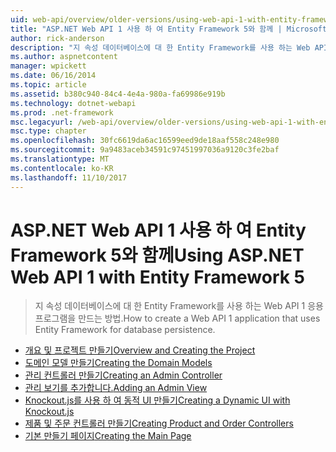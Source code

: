 ```yaml
---
uid: web-api/overview/older-versions/using-web-api-1-with-entity-framework-5/index
title: "ASP.NET Web API 1 사용 하 여 Entity Framework 5와 함께 | Microsoft Docs"
author: rick-anderson
description: "지 속성 데이터베이스에 대 한 Entity Framework를 사용 하는 Web API 1 응용 프로그램을 만드는 방법."
ms.author: aspnetcontent
manager: wpickett
ms.date: 06/16/2014
ms.topic: article
ms.assetid: b380c940-84c4-4e4a-980a-fa69986e919b
ms.technology: dotnet-webapi
ms.prod: .net-framework
msc.legacyurl: /web-api/overview/older-versions/using-web-api-1-with-entity-framework-5
msc.type: chapter
ms.openlocfilehash: 30fc6619da6ac16599eed9de18aaf558c248e980
ms.sourcegitcommit: 9a9483aceb34591c97451997036a9120c3fe2baf
ms.translationtype: MT
ms.contentlocale: ko-KR
ms.lasthandoff: 11/10/2017
---
```

<a name="using-aspnet-web-api-1-with-entity-framework-5"></a><span data-ttu-id="7a35f-103">ASP.NET Web API 1 사용 하 여 Entity Framework 5와 함께</span><span class="sxs-lookup"><span data-stu-id="7a35f-103">Using ASP.NET Web API 1 with Entity Framework 5</span></span>
====================
> <span data-ttu-id="7a35f-104">지 속성 데이터베이스에 대 한 Entity Framework를 사용 하는 Web API 1 응용 프로그램을 만드는 방법.</span><span class="sxs-lookup"><span data-stu-id="7a35f-104">How to create a Web API 1 application that uses Entity Framework for database persistence.</span></span>


- [<span data-ttu-id="7a35f-105">개요 및 프로젝트 만들기</span><span class="sxs-lookup"><span data-stu-id="7a35f-105">Overview and Creating the Project</span></span>](using-web-api-with-entity-framework-part-1.md)
- [<span data-ttu-id="7a35f-106">도메인 모델 만들기</span><span class="sxs-lookup"><span data-stu-id="7a35f-106">Creating the Domain Models</span></span>](using-web-api-with-entity-framework-part-2.md)
- [<span data-ttu-id="7a35f-107">관리 컨트롤러 만들기</span><span class="sxs-lookup"><span data-stu-id="7a35f-107">Creating an Admin Controller</span></span>](using-web-api-with-entity-framework-part-3.md)
- [<span data-ttu-id="7a35f-108">관리 보기를 추가합니다.</span><span class="sxs-lookup"><span data-stu-id="7a35f-108">Adding an Admin View</span></span>](using-web-api-with-entity-framework-part-4.md)
- [<span data-ttu-id="7a35f-109">Knockout.js를 사용 하 여 동적 UI 만들기</span><span class="sxs-lookup"><span data-stu-id="7a35f-109">Creating a Dynamic UI with Knockout.js</span></span>](using-web-api-with-entity-framework-part-5.md)
- [<span data-ttu-id="7a35f-110">제품 및 주문 컨트롤러 만들기</span><span class="sxs-lookup"><span data-stu-id="7a35f-110">Creating Product and Order Controllers</span></span>](using-web-api-with-entity-framework-part-6.md)
- [<span data-ttu-id="7a35f-111">기본 만들기 페이지</span><span class="sxs-lookup"><span data-stu-id="7a35f-111">Creating the Main Page</span></span>](using-web-api-with-entity-framework-part-7.md)
